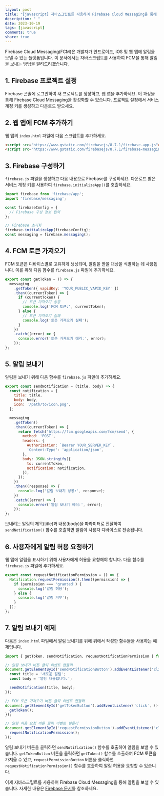 ```yaml
---
layout: post
title: "[javascript] 자바스크립트를 사용하여 Firebase Cloud Messaging을 통해 알림 보내기"
description: " "
date: 2023-10-19
tags: [javascript]
comments: true
share: true
---
```


Firebase Cloud Messaging(FCM)은 개발자가 안드로이드, iOS 및 웹 앱에 알림을 보낼 수 있는 플랫폼입니다. 이 문서에서는 자바스크립트를 사용하여 FCM을 통해 알림을 보내는 방법을 알려드리겠습니다.

## 1. Firebase 프로젝트 설정

Firebase 콘솔에 로그인하여 새 프로젝트를 생성하고, 웹 앱을 추가하세요. 이 과정을 통해 Firebase Cloud Messaging을 활성화할 수 있습니다. 프로젝트 설정에서 서비스 계정 키를 생성하고 다운로드 받으세요.

## 2. 웹 앱에 FCM 추가하기

웹 앱의 `index.html` 파일에 다음 스크립트를 추가하세요.

```html
<script src="https://www.gstatic.com/firebasejs/8.7.1/firebase-app.js"></script>
<script src="https://www.gstatic.com/firebasejs/8.7.1/firebase-messaging.js"></script>
```

## 3. Firebase 구성하기

`firebase.js` 파일을 생성하고 다음 내용으로 Firebase를 구성하세요. 다운로드 받은 서비스 계정 키를 사용하여 `firebase.initializeApp()`를 호출하세요.

```javascript
import firebase from 'firebase/app';
import 'firebase/messaging';

const firebaseConfig = {
  // Firebase 구성 정보 입력
};

// Firebase 초기화
firebase.initializeApp(firebaseConfig);
const messaging = firebase.messaging();
```

## 4. FCM 토큰 가져오기

FCM 토큰은 디바이스별로 고유하게 생성되며, 알림을 받을 대상을 식별하는 데 사용됩니다. 이를 위해 다음 함수를 `firebase.js` 파일에 추가하세요.

```javascript
export const getToken = () => {
  messaging
    .getToken({ vapidKey: 'YOUR_PUBLIC_VAPID_KEY' })
    .then((currentToken) => {
      if (currentToken) {
        // 토큰 가져오기 성공
        console.log('FCM 토큰:', currentToken);
      } else {
        // 토큰 가져오기 실패
        console.log('토큰 가져오기 실패');
      }
    })
    .catch((error) => {
      console.error('토큰 가져오기 에러:', error);
    });
};
```

## 5. 알림 보내기

알림을 보내기 위해 다음 함수를 `firebase.js` 파일에 추가하세요.

```javascript
export const sendNotification = (title, body) => {
  const notification = {
    title: title,
    body: body,
    icon: '/path/to/icon.png',
  };

  messaging
    .getToken()
    .then((currentToken) => {
      return fetch('https://fcm.googleapis.com/fcm/send', {
        method: 'POST',
        headers: {
          Authorization: `Bearer YOUR_SERVER_KEY`,
          'Content-Type': 'application/json',
        },
        body: JSON.stringify({
          to: currentToken,
          notification: notification,
        }),
      });
    })
    .then((response) => {
      console.log('알림 보내기 성공:', response);
    })
    .catch((error) => {
      console.error('알림 보내기 에러:', error);
    });
};
```

보내려는 알림의 제목(title)과 내용(body)을 파라미터로 전달하여 `sendNotification()` 함수를 호출하면 알림이 사용자 디바이스로 전송됩니다.

## 6. 사용자에게 알림 허용 요청하기

웹 앱에 알림을 표시하기 위해 사용자에게 허용을 요청해야 합니다. 다음 함수를 `firebase.js` 파일에 추가하세요.

```javascript
export const requestNotificationPermission = () => {
  Notification.requestPermission().then((permission) => {
    if (permission === 'granted') {
      console.log('알림 허용');
    } else {
      console.log('알림 거부');
    }
  });
};
```

## 7. 알림 보내기 예제

다음은 `index.html` 파일에서 알림 보내기를 위해 위에서 작성한 함수들을 사용하는 예제입니다.

```javascript
import { getToken, sendNotification, requestNotificationPermission } from './firebase.js';

// 알림 보내기 버튼 클릭 이벤트 핸들러
document.getElementById('sendNotificationButton').addEventListener('click', () => {
  const title = '새로운 알림';
  const body = '알림 내용입니다.';

  sendNotification(title, body);
});

// FCM 토큰 가져오기 버튼 클릭 이벤트 핸들러
document.getElementById('getTokenButton').addEventListener('click', () => {
  getToken();
});

// 알림 허용 요청 버튼 클릭 이벤트 핸들러
document.getElementById('requestPermissionButton').addEventListener('click', () => {
  requestNotificationPermission();
});
```

알림 보내기 버튼을 클릭하면 `sendNotification()` 함수를 호출하여 알림을 보낼 수 있습니다. `getTokenButton` 버튼을 클릭하면 `getToken()` 함수를 호출하여 FCM 토큰을 가져올 수 있고, `requestPermissionButton` 버튼을 클릭하면 `requestNotificationPermission()` 함수를 호출하여 알림 허용을 요청할 수 있습니다.

이제 자바스크립트를 사용하여 Firebase Cloud Messaging을 통해 알림을 보낼 수 있습니다. 자세한 내용은 [Firebase 문서](https://firebase.google.com/docs/cloud-messaging)를 참조하세요.